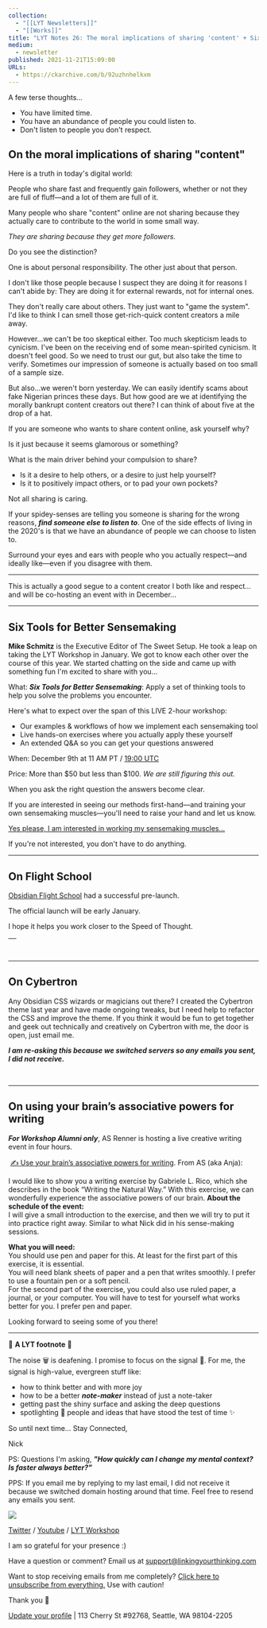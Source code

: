 ```yaml
---
collection:
  - "[[LYT Newsletters]]"
  - "[[Works]]"
title: "LYT Notes 26: The moral implications of sharing 'content' + Six Tools for Sensemaking"
medium:
  - newsletter
published: 2021-11-21T15:09:00
URLs:
  - https://ckarchive.com/b/92uzhnhelkxm
---
```


A few terse thoughts…

* You have limited time.
* You have an abundance of people you could listen to.
* Don't listen to people you don't respect.

## On the moral implications of sharing "content"

Here is a truth in today's digital world:

People who share fast and frequently gain followers, whether or not they are full of fluff—and a lot of them are full of it.

Many people who share "content" online are not sharing because they actually care to contribute to the world in some small way.

*They are sharing because they get more followers.*

Do you see the distinction?

One is about personal responsibility. The other just about that person.

I don't like those people because I suspect they are doing it for reasons I can't abide by: They are doing it for external rewards, not for internal ones.

They don't really care about others. They just want to "game the system". I'd like to think I can smell those get-rich-quick content creators a mile away.

However…we can't be too skeptical either. Too much skepticism leads to cynicism. I've been on the receiving end of some mean-spirited cynicism. It doesn't feel good. So we need to trust our gut, but also take the time to verify. Sometimes our impression of someone is actually based on too small of a sample size.

But also…we weren't born yesterday. We can easily identify scams about fake Nigerian princes these days. But how good are we at identifying the morally bankrupt content creators out there? I can think of about five at the drop of a hat.

If you are someone who wants to share content online, ask yourself why?

Is it just because it seems glamorous or something?

What is the main driver behind your compulsion to share?

* Is it a desire to help others, or a desire to just help yourself?
* Is it to positively impact others, or to pad your own pockets?

Not all sharing is caring.

If your spidey-senses are telling you someone is sharing for the wrong reasons, ***find someone else to listen to***. One of the side effects of living in the 2020's is that we have an abundance of people we can choose to listen to.

Surround your eyes and ears with people who you actually respect—and ideally like—even if you disagree with them.

---

This is actually a good segue to a content creator I both like and respect…and will be co-hosting an event with in December…

---

## Six Tools for Better Sensemaking

**Mike Schmitz** is the Executive Editor of The Sweet Setup. He took a leap on taking the LYT Workshop in January. We got to know each other over the course of this year. We started chatting on the side and came up with something fun I'm excited to share with you…

What: ***Six Tools for Better Sensemaking***: Apply a set of thinking tools to help you solve the problems you encounter.

Here's what to expect over the span of this LIVE 2-hour workshop:

* Our examples & workflows of how we implement each sensemaking tool
* Live hands-on exercises where you actually apply these yourself
* An extended Q&A so you can get your questions answered

When: December 9th at 11 AM PT / [19:00 UTC](https://everytimezone.com/s/895854d0)​

Price: More than $50 but less than $100. *We are still figuring this out.*

When you ask the right question the answers become clear.

If you are interested in seeing our methods first-hand—and training your own sensemaking muscles—you'll need to raise your hand and let us know.

​[Yes please, I am interested in working my sensemaking muscles...](https://publish.obsidian.md/lyt-kit/Umami/Segmentio!)​

If you're not interested, you don't have to do anything.

---

## On Flight School

​[Obsidian Flight School](https://www.linkingyourthinking.com/obsidian-flight-school) had a successful pre-launch.

The official launch will be early January.

I hope it helps you work closer to the Speed of Thought.

| ​ |
| --- |

---

## On Cybertron

Any Obsidian CSS wizards or magicians out there? I created the Cybertron theme last year and have made ongoing tweaks, but I need help to refactor the CSS and improve the theme. If you think it would be fun to get together and geek out technically and creatively on Cybertron with me, the door is open, just email me.

***I am re-asking this because we switched servers so any emails you sent, I did not receive.***

***​***

---

## On using your brain’s associative powers for writing

***For Workshop Alumni only***, AS Renner is hosting a live creative writing event in four hours.

​ [✍️ Use your brain’s associative powers for writing](https://forum.linkingyourthinking.com/t/use-your-brains-associative-powers-for-writing/4818). From AS (aka Anja):

I would like to show you a writing exercise by Gabriele L. Rico, which she describes in the book “Writing the Natural Way.” With this exercise, we can wonderfully experience the associative powers of our brain.
**About the schedule of the event:**​  
 I will give a small introduction to the exercise, and then we will try to put it into practice right away. Similar to what Nick did in his sense-making sessions.

**What you will need:**​  
You should use pen and paper for this. At least for the first part of this exercise, it is essential.  
You will need blank sheets of paper and a pen that writes smoothly. I prefer to use a fountain pen or a soft pencil.  
For the second part of the exercise, you could also use ruled paper, a journal, or your computer. You will have to test for yourself what works better for you. I prefer pen and paper.

Looking forward to seeing some of you there!

---

👣 **A LYT footnote** 🎵

The noise 🗑 is deafening. I promise to focus on the signal 🌿. For me, the signal is high-value, evergreen stuff like:

* how to think better and with more joy
* how to be a better ***note-maker*** instead of just a note-taker
* getting past the shiny surface and asking the deep questions
* spotlighting 🔦 people and ideas that have stood the test of time ✨

So until next time… Stay Connected,

Nick

PS: Questions I'm asking, ***"How quickly can I change my mental context? Is faster always better?"***

PPS: If you email me by replying to my last email, I did not receive it because we switched domain hosting around that time. Feel free to resend any emails you sent.

![](https://embed.filekitcdn.com/e/dv87Nny89souiCFyZqnEgh/t5xLoqQjMXTWs4akdeAMSG/email)

[Twitter](https://twitter.com/NickMilo) / [Youtube](https://www.youtube.com/channel/UC85D7ERwhke7wVqskV_DZUA) / [LYT Workshop](https://www.linkingyourthinking.com/)

I am so grateful for your presence :)

Have a question or comment? Email us at
[support@linkingyourthinking.com](mailto:support@linkingyourthinking.com)

Want to stop receiving emails from me completely? [Click here to unsubscribe from everything.](https://preview.convertkit-mail2.com/unsubscribe) Use with caution!

Thank you 🙏

[Update your profile](https://preview.convertkit-mail2.com/preferences) | 113 Cherry St #92768, Seattle, WA 98104-2205

